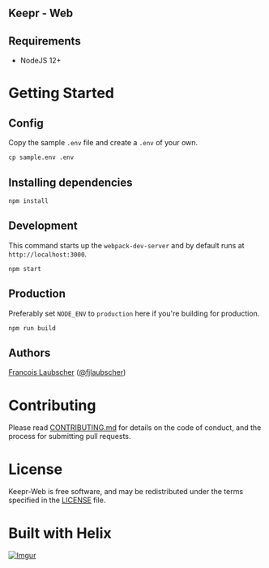 ## Keepr - Web

## Requirements
- NodeJS 12+

# Getting Started

## Config

Copy the sample `.env` file and create a `.env` of your own.

```
cp sample.env .env
```

## Installing dependencies

```
npm install
```

## Development

This command starts up the `webpack-dev-server` and by default runs at `http://localhost:3000`.

```
npm start
```

## Production

Preferably set `NODE_ENV` to `production` here if you're building for production. <br />

```
npm run build
```

## Authors
[Francois Laubscher](https://francois.codes/) ([@fjlaubscher](https://github.com/fjlaubscher))

# Contributing

Please read [CONTRIBUTING.md](CONTRIBUTING.md) for details on the code of conduct, and the process for submitting pull requests.

# License

Keepr-Web is free software, and may be redistributed under the terms specified in the [LICENSE](LICENSE.md) file.

# Built with Helix
[![Imgur](https://i.imgur.com/5FJS5G0.png)](https://github.com/fjlaubscher/helix)

